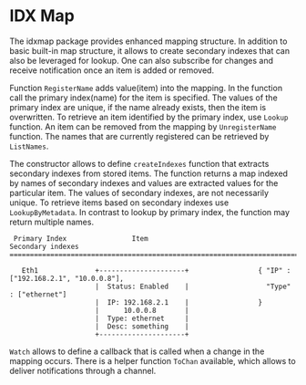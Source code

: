 # IDX Map

The idxmap package provides enhanced mapping structure. In addition to basic built-in map structure,
it allows to create secondary indexes that can also be leveraged for lookup. One can also subscribe 
for changes and receive notification once an item is added or removed.

Function `RegisterName` adds value(item) into the mapping. In the function call the primary index(name) for
the item is specified. The values of the primary index are unique, if the name already exists, then the item
 is overwritten. To retrieve an item identified by the primary index, use `Lookup` function.
An item can be removed from the mapping by `UnregisterName` function. The names that are currently registered
can be retrieved by `ListNames`.
 
The constructor allows to define `createIndexes` function that extracts secondary indexes from stored
items. The function returns a map indexed by names of secondary indexes and values are extracted values
for the particular item. The values of secondary indexes, are not necessarily unique. To retrieve items 
based on secondary indexes use `LookupByMetadata`. In contrast to lookup by primary index, the function
may return multiple names.

```
 Primary Index                Item                                Secondary indexes
===================================================================================
   
   Eth1              +---------------------+                 { "IP" : ["192.168.2.1", "10.0.0.8"],
                     |  Status: Enabled    |                   "Type" : ["ethernet"]
                     |  IP: 192.168.2.1    |                 }
                     |      10.0.0.8       |
                     |  Type: ethernet     |
                     |  Desc: something    |
                     +---------------------+
```

`Watch` allows to define a callback that is called when a change in the mapping occurs. There is 
a helper function `ToChan` available, which allows to deliver notifications through a channel.
